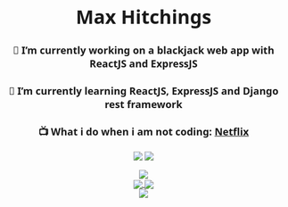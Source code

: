 <h1 align="center" style="font: 800 34px 'Segoe UI', Ubuntu, Sans-Serif">
  Max Hitchings
</h1>
<h3 align="center" style="font: 800 18px 'Segoe UI', Ubuntu, Sans-Serif">
  🔭 I’m currently working on a blackjack web app with ReactJS and ExpressJS
</h3>
<h3 align="center" style="font: 800 18px 'Segoe UI', Ubuntu, Sans-Serif">
  🌱 I’m currently learning ReactJS, ExpressJS and Django rest framework
</h3>
<h3 align="center" style="font: 800 18px 'Segoe UI', Ubuntu, Sans-Serif">
  📺 What i do when i am not coding:
  <a
    href="https://github.com/Max-Hitchings/Max-Hitchings/blob/main/Netflix.csv"
    target="_blank"
    >Netflix</a
  >
</h3>
<p align=center>
  <img src="https://img.shields.io/static/v1?style=for-the-badge&logo=gmail&label=Email&message=max.hitchings@gmail.com&color=red"></img>
  <img src="https://img.shields.io/static/v1?style=for-the-badge&logo=discord&label=Discord&message=GK%238652&color=7289DA"></img>
</p>
<div align="center">
  <img
    align="center"
    src="https://github-readme-stats.vercel.app/api/?username=Max-Hitchings&theme=tokyonight"
  />
</div>
<div align="center">
  <a href="https://github.com/Max-Hitchings/sorting_algorithm_visualizer">
    <img
      align="center"
      src="https://github-readme-stats.vercel.app/api/pin/?username=Max-Hitchings&repo=sorting_algorithm_visualizer&theme=tokyonight"
    />
  </a>
  <a href="https://github.com/Max-Hitchings/caesar-cipher-school-project">
    <img
      align="center"
      src="https://github-readme-stats.vercel.app/api/pin/?username=Max-Hitchings&repo=caesar-cipher-school-project&theme=tokyonight"
    />
  </a>
</div>
<div align="center">
  <a href="https://github.com/Max-Hitchings/sorting_algorithm_visualizer">
    <img
      align="center"
      src="https://github-readme-stats.vercel.app/api/pin/?username=Max-Hitchings&repo=Blackjack-Web-App&theme=tokyonight"
    />
  </a>
</div>
